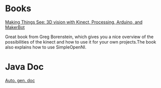 # Books #
[Making Things See: 3D vision with Kinect, Processing, Arduino, and MakerBot](http://shop.oreilly.com/product/0636920020684.do)

Great book from Greg Borenstein, which gives you a nice overview of the possibilities of the kinect and how to use it for your own projects.The book also explains how to use SimpleOpenNI.

# Java Doc #
[Auto. gen. doc](http://simple-openni.googlecode.com/svn/trunk/SimpleOpenNI/dist/all/SimpleOpenNI/documentation/index.html)